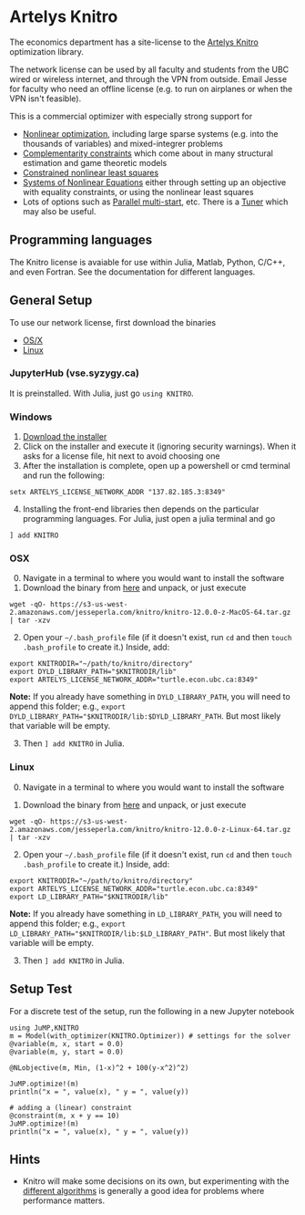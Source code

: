 # Artelys Knitro

The economics department has a site-license to the [Artelys Knitro](https://www.artelys.com/docs/knitro/) optimization library.

The network license can be used by all faculty and students from the UBC wired or wireless internet, and through the VPN from outside.  Email Jesse for faculty who need an offline license (e.g. to run on airplanes or when the VPN isn't feasible).

This is a commercial optimizer with especially strong support for
- [Nonlinear optimization](https://www.artelys.com/docs/knitro/2_userGuide/minlp.html), including large sparse systems (e.g. into the thousands of variables) and mixed-integrer problems
- [Complementarity constraints](https://www.artelys.com/docs/knitro/2_userGuide/complementarity.html) which come about in many structural estimation and game theoretic models
- [Constrained nonlinear least squares](https://www.artelys.com/docs/knitro/2_userGuide/ktrlsq.html) 
- [Systems of Nonlinear Equations](https://www.artelys.com/docs/knitro/2_userGuide/specialProblems.html#systems-of-nonlinear-equations) either through setting up an objective with equality constraints, or using the nonlinear least squares 
- Lots of options such as [Parallel multi-start](https://www.artelys.com/docs/knitro/2_userGuide/multistart.html#sec-multistart), etc.   There is a [Tuner](https://www.artelys.com/docs/knitro/2_userGuide/tuner.html) which may also be useful.

## Programming languages

The Knitro license is avaiable for use within Julia, Matlab, Python, C/C++, and even Fortran.  See the documentation for different languages.


## General Setup

To use our network license, first download the binaries

- [OS/X](https://s3-us-west-2.amazonaws.com/jesseperla.com/knitro/knitro-12.0.0-z-MacOS-64.tar.gz)
- [Linux](https://s3-us-west-2.amazonaws.com/jesseperla.com/knitro/knitro-12.0.0-z-Linux-64.tar.gz)

### JupyterHub (vse.syzygy.ca)

It is preinstalled.  With Julia, just go `using KNITRO`.

### Windows
1. [Download the installer](https://s3-us-west-2.amazonaws.com/jesseperla.com/knitro/Knitro1200Installer_64.exe)
2. Click on the installer and execute it (ignoring security warnings).  When it asks for a license file, hit next to avoid choosing one
3. After the installation is complete, open up a powershell or cmd terminal and run the following:
```
setx ARTELYS_LICENSE_NETWORK_ADDR "137.82.185.3:8349"
```
4. Installing the front-end libraries then depends on the particular programming languages.  For Julia, just open a julia terminal and go
```
] add KNITRO
```

### OSX
0. Navigate in a terminal to where you would want to install the software
1. Download the binary from [here](https://s3-us-west-2.amazonaws.com/jesseperla.com/knitro/knitro-12.0.0-z-MacOS-64.tar.gz) and unpack, or just execute
```
wget -qO- https://s3-us-west-2.amazonaws.com/jesseperla.com/knitro/knitro-12.0.0-z-MacOS-64.tar.gz | tar -xzv
```

2. Open your `~/.bash_profile` file (if it doesn't exist, run `cd` and then `touch .bash_profile` to create it.) Inside, add:  

```
export KNITRODIR="~/path/to/knitro/directory"
export DYLD_LIBRARY_PATH="$KNITRODIR/lib"
export ARTELYS_LICENSE_NETWORK_ADDR="turtle.econ.ubc.ca:8349"
```

**Note:** If you already have something in `DYLD_LIBRARY_PATH`, you will need to append this folder; e.g., `export DYLD_LIBRARY_PATH="$KNITRODIR/lib:$DYLD_LIBRARY_PATH`. But most likely that variable will be empty. 

3. Then `] add KNITRO` in Julia.


### Linux

0. Navigate in a terminal to where you would want to install the software

1. Download the binary from [here](https://s3-us-west-2.amazonaws.com/jesseperla.com/knitro/knitro-12.0.0-z-Linux-64.tar.gz) and unpack, or just execute

```
wget -qO- https://s3-us-west-2.amazonaws.com/jesseperla.com/knitro/knitro-12.0.0-z-Linux-64.tar.gz | tar -xzv
```

2. Open your `~/.bash_profile` file (if it doesn't exist, run `cd` and then `touch .bash_profile` to create it.) Inside, add:  

```
export KNITRODIR="~/path/to/knitro/directory"
export ARTELYS_LICENSE_NETWORK_ADDR="turtle.econ.ubc.ca:8349"
export LD_LIBRARY_PATH="$KNITRODIR/lib"
```

**Note:** If you already have something in `LD_LIBRARY_PATH`, you will need to append this folder; e.g., `export LD_LIBRARY_PATH="$KNITRODIR/lib:$LD_LIBRARY_PATH"`. But most likely that variable will be empty. 

3. Then `] add KNITRO` in Julia.


## Setup Test

For a discrete test of the setup, run the following in a new Jupyter notebook 

```
using JuMP,KNITRO
m = Model(with_optimizer(KNITRO.Optimizer)) # settings for the solver
@variable(m, x, start = 0.0)
@variable(m, y, start = 0.0)

@NLobjective(m, Min, (1-x)^2 + 100(y-x^2)^2)

JuMP.optimize!(m)
println("x = ", value(x), " y = ", value(y))

# adding a (linear) constraint
@constraint(m, x + y == 10)
JuMP.optimize!(m)
println("x = ", value(x), " y = ", value(y))
```

## Hints

- Knitro will make some decisions on its own, but experimenting with the [different algorithms](https://www.artelys.com/docs/knitro/2_userGuide/algorithms.html) is generally a good idea for problems where performance matters.
